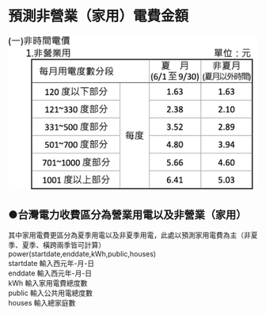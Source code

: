 # 預測非營業（家用）電費金額
![image](https://github.com/wutzu/Power-fee/blob/main/截圖%202022-04-01%20下午2.23.04.png)

## ●台灣電力收費區分為營業用電以及非營業（家用）
其中家用電費更區分為夏季用電以及非夏季用電，此處以預測家用電費為主（非夏季、夏季、橫跨兩季皆可計算） <br> 
power(startdate,enddate,kWh,public,houses)  <br>
startdate 輸入西元年-月-日 <br>
enddate 輸入西元年-月-日 <br>
kWh 輸入家用電費總度數 <br>
public 輸入公共用電總度數 <br>
houses 輸入總家庭數 <br>
